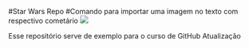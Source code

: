 #Star Wars Repo
#Comando para importar uma imagem no texto com respectivo cometário
![](/TIE_Figther.jpg)


Esse repositório serve de exemplo para o curso de GitHub
Atualização
